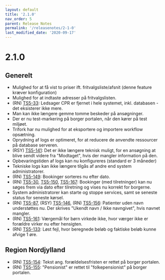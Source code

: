 ```yaml
---
layout: default
title: '2.1.0'
nav_order: 5
parent: Release Notes
permalink: '/releasenotes/2-1-0'
last_modified_date: '2020-09-17'
---
```


# 2.1.0

## Generelt

- Mulighed for at få vist to priser ift. fritvalgsliste/afsnit (denne feature kræver konfiguration)
- Mulighed for at indtaste adresser på fritvalgslisten.
- (RN) [TS5-33](https://sd.trifork.com/projects/TS5/queues/custom/95/TS5-33): Ledsager CPR er fjernet i hele systemet, inkl. databasen - det eksisterer ikke mere.
- Man kan ikke længere gemme tomme beskeder på ansøgninger.
- Der er nu test-markering på borger portalen, når den kører på test miljøet.
- Trifork har nu mulighed for at eksportere og importere workflow opsætning.
- Oprydning af logs er optimeret, for at reducere de anvendte ressourcer på database serveren.
- (RSY) [TS5-141](https://sd.trifork.com/projects/TS5/queues/custom/95/TS5-141): Det er ikke længere teknisk muligt, for en ansøgning at blive sendt videre fra "Modtaget", hvis der mangler information på den.
- Opbevaringstiden af logs kan nu konfigureres (standard er 3 måneder)
- Tekniske logs kan ikke længere tilgås af andre end system administratorer.
- (RN) [TS5-149](https://sd.trifork.com/projects/TS5/queues/custom/95/TS5-149): Bookinger sorteres nu efter dato.
- (RN) [TS5-30](https://sd.trifork.com/projects/TS5/queues/custom/95/TS5-30), [TS5-150](https://sd.trifork.com/projects/TS5/queues/custom/95/TS5-150), [TS5-167](https://sd.trifork.com/projects/TS5/queues/custom/95/TS5-167): Bookinger (med tilretninger) kan nu søges frem via dato efter tilretning og vises nu korrekt for borgerne.
- System administratorer kan starte og stoppe services, samt se seneste status for seneste kørsel.
- (RN) [TS5-87](https://sd.trifork.com/projects/TS5/queues/custom/95/TS5-87), (RSY) [TS5-146](https://sd.trifork.com/projects/TS5/queues/custom/95/TS5-146), (RN) [TS5-156](https://sd.trifork.com/projects/TS5/queues/custom/95/TS5-156): Patienter uden navn understøttes nu. Der skrives "Ukendt navn / Ikke navngivet", hvis navnet mangler.
- (RN) [TS5-161](https://sd.trifork.com/projects/TS5/queues/custom/95/TS5-161): Værgemål for børn virkede ikke, hvor værger ikke er forældre virker nu efter hensigten.
- (RN) [TS5-133](https://sd.trifork.com/projects/TS5/queues/custom/95/TS5-133): Løst fejl, hvor beregnede beløb og faktiske beløb kunne afvige 1 øre.

## Region Nordjylland

- (RN) [TS5-154](https://sd.trifork.com/projects/TS5/queues/custom/95/TS5-154): Tekst ang. forældelsesfristen er rettet på borger portalen.
- (RN) [TS5-155](https://sd.trifork.com/projects/TS5/queues/custom/95/TS5-155): "Pensionist" er rettet til "folkepensionist" på borger portalen.
